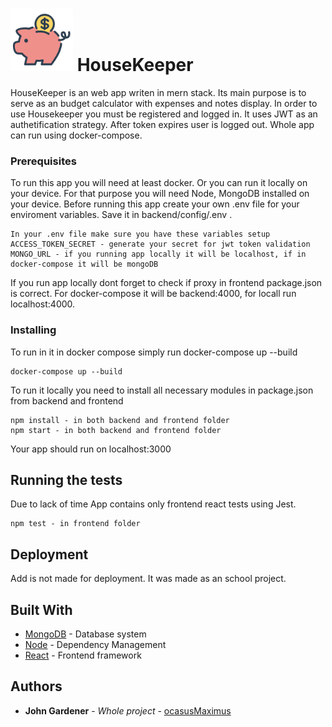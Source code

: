

# <img  width="100" height="100" src="/frontend/public/money-pig.png"> HouseKeeper 


HouseKeeper is an web app writen in mern stack. Its main purpose is to serve as an budget calculator with expenses and notes display. In order to use Housekeeper you must be registered and logged in. It uses JWT as an authetification strategy. After token expires user is logged out. Whole app can run using docker-compose. 

### Prerequisites

To run this app you will need at least docker. Or you can run it locally on your device. For that purpose you will need Node, MongoDB installed on your device. Before running this app create your own .env file for your enviroment variables. Save it in backend/config/.env .

```
In your .env file make sure you have these variables setup
ACCESS_TOKEN_SECRET - generate your secret for jwt token validation
MONGO_URL - if you running app locally it will be localhost, if in docker-compose it will be mongoDB 

```
If you run app locally dont forget to check if proxy in frontend package.json is correct. For docker-compose it will be backend:4000, for locall run localhost:4000.

### Installing

To run in it in docker compose simply run docker-compose up --build

```
docker-compose up --build
```

To run it locally you need to install all necessary modules in package.json from backend and frontend

```
npm install - in both backend and frontend folder
npm start - in both backend and frontend folder
```

Your app should run on localhost:3000

## Running the tests

Due to lack of time App contains only frontend react tests using Jest.

```
npm test - in frontend folder
```
## Deployment

Add is not made for deployment. It was made as an school project.

## Built With

* [MongoDB](https://www.mongodb.com/) - Database system
* [Node](https://nodejs.org/en/) - Dependency Management
* [React](https://reactjs.org) - Frontend framework



## Authors

* **John Gardener** - *Whole project* - [ocasusMaximus](https://github.com/ocasusMaximus)

